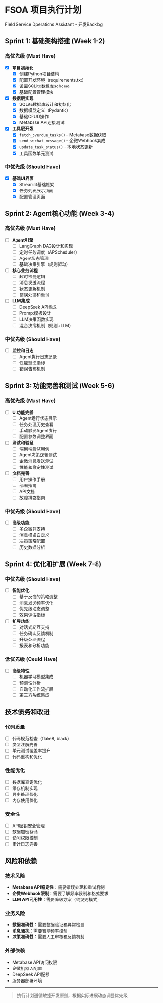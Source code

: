 # FSOA 项目执行计划

Field Service Operations Assistant - 开发Backlog

## Sprint 1: 基础架构搭建 (Week 1-2)

### 高优先级 (Must Have)
- [x] **项目初始化**
  - [x] 创建Python项目结构
  - [x] 配置开发环境（requirements.txt）
  - [x] 设置SQLite数据库schema
  - [x] 基础配置管理模块

- [x] **数据层实现**
  - [x] SQLite数据库设计和初始化
  - [x] 数据模型定义（Pydantic）
  - [x] 基础CRUD操作
  - [x] Metabase API连接测试

- [x] **工具层开发**
  - [x] `fetch_overdue_tasks()` - Metabase数据获取
  - [x] `send_wechat_message()` - 企微Webhook集成
  - [x] `update_task_status()` - 本地状态更新
  - [x] 工具函数单元测试

### 中优先级 (Should Have)
- [x] **基础UI界面**
  - [x] Streamlit基础框架
  - [x] 任务列表展示页面
  - [x] 配置管理页面

## Sprint 2: Agent核心功能 (Week 3-4)

### 高优先级 (Must Have)
- [ ] **Agent引擎**
  - [ ] LangGraph DAG设计和实现
  - [ ] 定时任务调度（APScheduler）
  - [ ] Agent状态管理
  - [ ] 基础决策引擎（规则驱动）

- [ ] **核心业务流程**
  - [ ] 超时检测逻辑
  - [ ] 消息发送流程
  - [ ] 状态更新机制
  - [ ] 错误处理和重试

- [ ] **LLM集成**
  - [ ] DeepSeek API集成
  - [ ] Prompt模板设计
  - [ ] LLM决策函数实现
  - [ ] 混合决策机制（规则+LLM）

### 中优先级 (Should Have)
- [ ] **监控和日志**
  - [ ] Agent执行日志记录
  - [ ] 性能监控指标
  - [ ] 错误告警机制

## Sprint 3: 功能完善和测试 (Week 5-6)

### 高优先级 (Must Have)
- [ ] **UI功能完善**
  - [ ] Agent运行状态展示
  - [ ] 任务处理历史查看
  - [ ] 手动触发Agent执行
  - [ ] 配置参数调整界面

- [ ] **测试和验证**
  - [ ] 端到端测试用例
  - [ ] Agent决策逻辑测试
  - [ ] 企微消息发送测试
  - [ ] 性能和稳定性测试

- [ ] **文档完善**
  - [ ] 用户操作手册
  - [ ] 部署指南
  - [ ] API文档
  - [ ] 故障排查指南

### 中优先级 (Should Have)
- [ ] **高级功能**
  - [ ] 多企微群支持
  - [ ] 消息模板自定义
  - [ ] 决策策略配置
  - [ ] 历史数据分析

## Sprint 4: 优化和扩展 (Week 7-8)

### 中优先级 (Should Have)
- [ ] **智能优化**
  - [ ] 基于反馈的策略调整
  - [ ] 消息发送频率优化
  - [ ] 优先级动态调整
  - [ ] 效果评估指标

- [ ] **扩展功能**
  - [ ] 对话式交互支持
  - [ ] 任务确认反馈机制
  - [ ] 升级处理流程
  - [ ] 报表和分析功能

### 低优先级 (Could Have)
- [ ] **高级特性**
  - [ ] 机器学习模型集成
  - [ ] 预测性分析
  - [ ] 自动化工作流扩展
  - [ ] 第三方系统集成

## 技术债务和改进

### 代码质量
- [ ] 代码规范检查（flake8, black）
- [ ] 类型注解完善
- [ ] 单元测试覆盖率提升
- [ ] 代码重构和优化

### 性能优化
- [ ] 数据库查询优化
- [ ] 缓存机制实现
- [ ] 异步处理优化
- [ ] 内存使用优化

### 安全性
- [ ] API密钥安全管理
- [ ] 数据加密存储
- [ ] 访问权限控制
- [ ] 审计日志完善

## 风险和依赖

### 技术风险
- **Metabase API稳定性**：需要错误处理和重试机制
- **企微Webhook限制**：需要了解频率限制和格式要求
- **LLM API可用性**：需要降级方案（纯规则模式）

### 业务风险
- **数据准确性**：需要数据验证和异常检测
- **消息骚扰**：需要智能频率控制
- **决策准确性**：需要人工审核和反馈机制

### 外部依赖
- Metabase API访问权限
- 企微机器人配置
- DeepSeek API配额
- 服务器部署环境

---
> 执行计划遵循敏捷开发原则，根据实际进展动态调整优先级